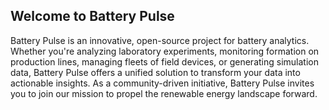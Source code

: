 ## Welcome to Battery Pulse

Battery Pulse is an innovative, open-source project for battery analytics. Whether you're analyzing laboratory experiments, monitoring formation on production lines, managing fleets of field devices, or generating simulation data, Battery Pulse offers a unified solution to transform your data into actionable insights. As a community-driven initiative, Battery Pulse invites you to join our mission to propel the renewable energy landscape forward.
